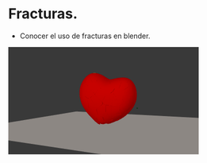 # Fracturas.

- Conocer el uso de fracturas en blender.

![Fracturas](https://github.com/AlfredoCU/Fracturas/blob/master/Render/0007.png)
